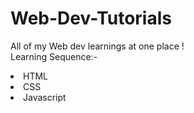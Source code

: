 # Web-Dev-Tutorials
All of my Web dev learnings at one place !
<br>Learning Sequence:- 
<li>HTML</li>
<li>CSS</li>
<li>Javascript</li>
